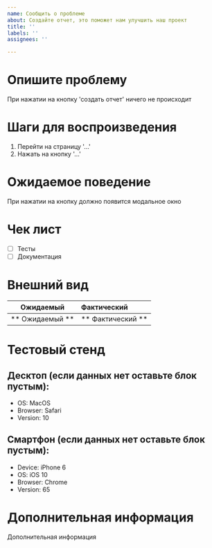 ```yaml
---
name: Сообщить о проблеме
about: Создайте отчет, это поможет нам улучшить наш проект
title: ''
labels: ''
assignees: ''

---
```


# Опишите проблему
При нажатии на кнопку 'создать отчет' ничего не происходит

# Шаги для воспроизведения
1. Перейти на страницу '...'
2. Нажать на кнопку '...'

# Ожидаемое поведение
При нажатии на кнопку должно появится модальное окно

# Чек лист
- [ ] Тесты
- [ ] Документация

# Внешний вид

Ожидаемый        | Фактический
:---------------:|:--------------------|
** Ожидаемый  ** | ** Фактический    **|

# Тестовый стенд

## Десктоп (если данных нет оставьте блок пустым):
 - OS: MacOS
 - Browser: Safari
 - Version: 10

## Смартфон (если данных нет оставьте блок пустым):
 - Device: iPhone 6
 - OS: iOS 10
 - Browser: Chrome
 - Version: 65

# Дополнительная информация
Дополнительная информация
